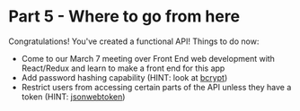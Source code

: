 # Part 5 - Where to go from here

Congratulations! You've created a functional API! Things to do now:
* Come to our March 7 meeting over Front End web development with React/Redux and learn to make a front end for this app
* Add password hashing capability (HINT: look at [bcrypt](https://www.npmjs.com/package/bcrypt-nodejs))
* Restrict users from accessing certain parts of the API unless they have a token (HINT: [jsonwebtoken](https://www.npmjs.com/package/jsonwebtoken))
